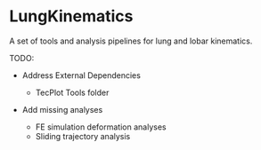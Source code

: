 # LungKinematics
A set of tools and analysis pipelines for lung and lobar kinematics.


TODO:
- Address External Dependencies
	- TecPlot Tools folder

- Add missing analyses
	- FE simulation deformation analyses
	- Sliding trajectory analysis

